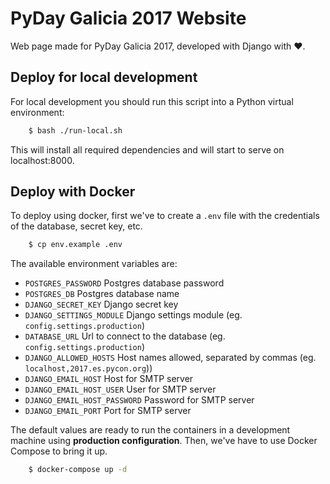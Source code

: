 
# PyDay Galicia 2017 Website

Web page made for PyDay Galicia 2017, developed with Django with :heart:.

<!-- .. image:: https://travis-ci.org/python-spain/PyConES-2017.svg?branch=master
.. :target: https://travis-ci.org/python-spain/PyConES-2017 -->

Deploy for local development
----------------------------

For local development you should run this script into a Python virtual environment:

```bash
    $ bash ./run-local.sh
```

This will install all required dependencies and will start to serve on localhost:8000.


Deploy with Docker
------------------

To deploy using docker, first we've to create a ``.env`` file with the
credentials of the database, secret key, etc.

```bash
    $ cp env.example .env
```
The available environment variables are:

- ``POSTGRES_PASSWORD`` Postgres database password
- ``POSTGRES_DB`` Postgres database name
- ``DJANGO_SECRET_KEY`` Django secret key
- ``DJANGO_SETTINGS_MODULE`` Django settings module (eg. ``config.settings.production``)
- ``DATABASE_URL`` Url to connect to the database (eg. ``config.settings.production``)
- ``DJANGO_ALLOWED_HOSTS`` Host names allowed, separated by commas (eg. ``localhost,2017.es.pycon.org``))
- ``DJANGO_EMAIL_HOST`` Host for SMTP server
- ``DJANGO_EMAIL_HOST_USER`` User for SMTP server
- ``DJANGO_EMAIL_HOST_PASSWORD`` Password for SMTP server
- ``DJANGO_EMAIL_PORT`` Port for SMTP server

The default values are ready to run the containers in a development machine using **production
configuration**. Then, we've have to use Docker Compose to bring it up.

```bash
    $ docker-compose up -d
```
